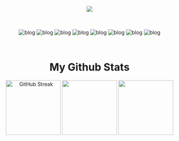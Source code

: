 


<div align="center">
  <img  src="https://github.com/EDMEZ/EDMEZ/assets/99284327/c6acbe36-a53a-496a-981a-43d69164233a">
</div>
<br>
<div align="center">
  <br>
  
  
  
  
  ![blog](https://img.shields.io/badge/HTML5-E34F26?style=for-the-badge&logo=html5&logoColor=white)
  ![blog](https://img.shields.io/badge/CSS3-1572B6?style=for-the-badge&logo=css3&logoColor=white)
  ![blog](https://img.shields.io/badge/GitHub-100000?style=for-the-badge&logo=github&logoColor=white)
  ![blog](https://img.shields.io/badge/GIT-E44C30?style=for-the-badge&logo=git&logoColor=white)
  ![blog](https://img.shields.io/badge/JavaScript-323330?style=for-the-badge&logo=javascript&logoColor=F7DF1E)
  ![blog](https://img.shields.io/badge/Bootstrap-563D7C?style=for-the-badge&logo=bootstrap&logoColor=white)
  ![blog](https://img.shields.io/badge/Node.js-43853D?style=for-the-badge&logo=node.js&logoColor=white)
  ![blog](https://img.shields.io/badge/Sass-CC6699?style=for-the-badge&logo=sass&logoColor=white)
</div>
<br>
<h1 align="center">My Github Stats</h1> 
<div align="center">
  <img src="https://github-readme-streak-stats.herokuapp.com?user=EDMEZ&theme=midnight-purple" alt="GitHub Streak" height="150" />
  <img height="150em"  src="https://github-readme-stats.vercel.app/api/top-langs/?username=EDMEZ&layout=compact&langs_count=7&theme=midnight-purple"/>
  <img height="150em"  src="https://github-readme-stats.vercel.app/api?username=EDMEZ&show_icons=true&theme=midnight-purple&include_all_commits=true&count_private=true"/>
</div>



  

  
